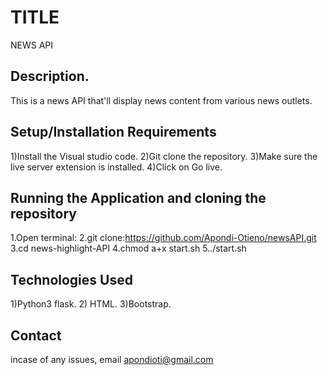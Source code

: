 # TITLE 

 NEWS API
 
## Description.
This is a news API that'll display news content from various news outlets. 

## Setup/Installation Requirements

1)Install the Visual studio code.
2)Git clone the repository.
3)Make sure the live server extension is installed.
4)Click on Go live.

## Running the Application and cloning the repository

1.Open terminal:
2.git clone:https://github.com/Apondi-Otieno/newsAPI.git
3.cd news-highlight-API
4.chmod a+x start.sh
5../start.sh

## Technologies Used
1)Python3 flask.
2) HTML.
3)Bootstrap.

## Contact
incase of any issues, email apondioti@gmail.com
